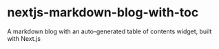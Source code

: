 # nextjs-markdown-blog-with-toc

A markdown blog with an auto-generated table of contents widget, built with Next.js
